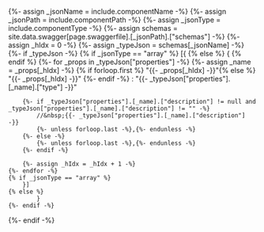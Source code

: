 {%- assign _jsonName = include.componentName -%}
{%- assign _jsonPath = include.componentPath -%}
{%- assign _jsonType = include.componentType -%}
{%- assign schemas = site.data.swagger[page.swaggerfile].[_jsonPath].["schemas"] -%}
{%- assign _hIdx = 0 -%}
{%- assign _typeJson = schemas[_jsonName]  -%}
{%- if _typeJson -%}
    {% if _jsonType == "array" %} 
            [{ 
    {% else %} 
            { 
    {% endif %}
    {%- for _props in _typeJson["properties"] -%}
        {%- assign _name = _props[_hIdx] -%}
        {% if forloop.first %}           "{{- _props[_hIdx] -}}"{% else %}
                "{{- _props[_hIdx] -}}"
        {%- endif -%}
                    : "{{- _typeJson["properties"].[_name].["type"] -}}"

        {%- if _typeJson["properties"].[_name].["description"] != null and _typeJson["properties"].[_name].["description"] != "" -%}
            //&nbsp;{{- _typeJson["properties"].[_name].["description"] -}}             
            {%- unless forloop.last -%},{%- endunless -%}
        {%- else -%}
            {%- unless forloop.last -%},{%- endunless -%}    
        {%- endif -%}

        {%- assign _hIdx = _hIdx + 1 -%}
    {%- endfor -%}
    {% if _jsonType == "array" %}
        }]
    {% else %}
            }
    {%- endif -%}
{%- endif -%}